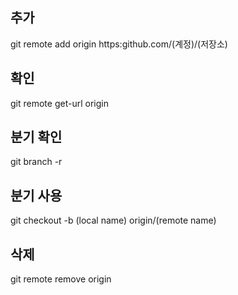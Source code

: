 ## 추가
git remote add origin https:github.com/(계정)/(저장소)
## 확인
git remote get-url origin
## 분기 확인
git branch -r
## 분기 사용
git checkout -b (local name) origin/(remote name)
## 삭제
git remote remove origin